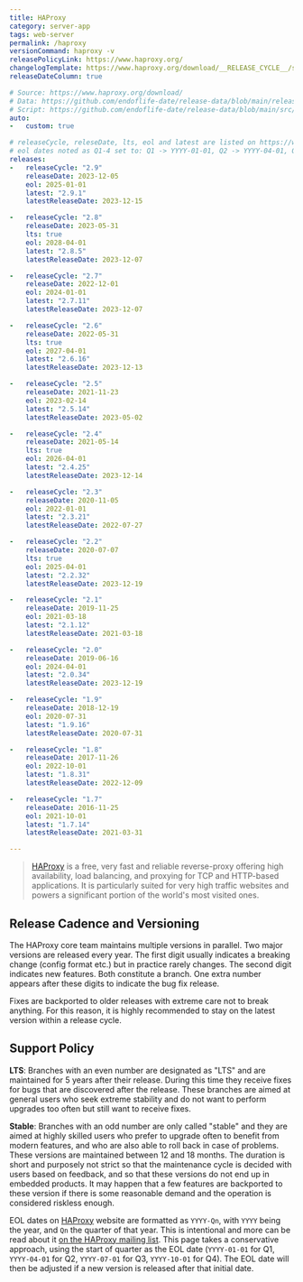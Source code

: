```yaml
---
title: HAProxy
category: server-app
tags: web-server
permalink: /haproxy
versionCommand: haproxy -v
releasePolicyLink: https://www.haproxy.org/
changelogTemplate: https://www.haproxy.org/download/__RELEASE_CYCLE__/src/CHANGELOG
releaseDateColumn: true

# Source: https://www.haproxy.org/download/
# Data: https://github.com/endoflife-date/release-data/blob/main/releases/haproxy.json
# Script: https://github.com/endoflife-date/release-data/blob/main/src/haproxy.py
auto:
-   custom: true

# releaseCycle, releseDate, lts, eol and latest are listed on https://www.haproxy.org/
# eol dates noted as Q1-4 set to: Q1 -> YYYY-01-01, Q2 -> YYYY-04-01, Q3 -> YYYY-07-01, Q4 -> YYYY-10-01
releases:
-   releaseCycle: "2.9"
    releaseDate: 2023-12-05
    eol: 2025-01-01
    latest: "2.9.1"
    latestReleaseDate: 2023-12-15

-   releaseCycle: "2.8"
    releaseDate: 2023-05-31
    lts: true
    eol: 2028-04-01
    latest: "2.8.5"
    latestReleaseDate: 2023-12-07

-   releaseCycle: "2.7"
    releaseDate: 2022-12-01
    eol: 2024-01-01
    latest: "2.7.11"
    latestReleaseDate: 2023-12-07

-   releaseCycle: "2.6"
    releaseDate: 2022-05-31
    lts: true
    eol: 2027-04-01
    latest: "2.6.16"
    latestReleaseDate: 2023-12-13

-   releaseCycle: "2.5"
    releaseDate: 2021-11-23
    eol: 2023-02-14
    latest: "2.5.14"
    latestReleaseDate: 2023-05-02

-   releaseCycle: "2.4"
    releaseDate: 2021-05-14
    lts: true
    eol: 2026-04-01
    latest: "2.4.25"
    latestReleaseDate: 2023-12-14

-   releaseCycle: "2.3"
    releaseDate: 2020-11-05
    eol: 2022-01-01
    latest: "2.3.21"
    latestReleaseDate: 2022-07-27

-   releaseCycle: "2.2"
    releaseDate: 2020-07-07
    lts: true
    eol: 2025-04-01
    latest: "2.2.32"
    latestReleaseDate: 2023-12-19

-   releaseCycle: "2.1"
    releaseDate: 2019-11-25
    eol: 2021-03-18
    latest: "2.1.12"
    latestReleaseDate: 2021-03-18

-   releaseCycle: "2.0"
    releaseDate: 2019-06-16
    eol: 2024-04-01
    latest: "2.0.34"
    latestReleaseDate: 2023-12-19

-   releaseCycle: "1.9"
    releaseDate: 2018-12-19
    eol: 2020-07-31
    latest: "1.9.16"
    latestReleaseDate: 2020-07-31

-   releaseCycle: "1.8"
    releaseDate: 2017-11-26
    eol: 2022-10-01
    latest: "1.8.31"
    latestReleaseDate: 2022-12-09

-   releaseCycle: "1.7"
    releaseDate: 2016-11-25
    eol: 2021-10-01
    latest: "1.7.14"
    latestReleaseDate: 2021-03-31

---
```


>[HAProxy](https://www.haproxy.org/) is a free, very fast and reliable reverse-proxy offering high
> availability, load balancing, and proxying for TCP and HTTP-based applications. It is particularly
> suited for very high traffic websites and powers a significant portion of the world's most visited
> ones.

## Release Cadence and Versioning

The HAProxy core team maintains multiple versions in parallel. Two major versions
are released every year. The first digit usually indicates a breaking change (config format etc.)
but in practice rarely changes. The second digit indicates new features. Both constitute a branch.
One extra number appears after these digits to indicate the bug fix release.

Fixes are backported to older releases with extreme care not to break anything. For this reason,
it is highly recommended to stay on the latest version within a release cycle.

## Support Policy

**LTS**: Branches with an even number are designated as "LTS" and are maintained for 5
years after their release. During this time they receive fixes for bugs that are discovered
after the release. These branches are aimed at general users who seek extreme stability and do not
want to perform upgrades too often but still want to receive fixes.

**Stable**: Branches with an odd number are only called "stable" and they are aimed at highly skilled users who
prefer to upgrade often to benefit from modern features, and who are also able to roll back in case
of problems. These versions are maintained between 12 and 18 months. The duration is short and
purposely not strict so that the maintenance cycle is decided with users based on feedback, and so
that these versions do not end up in embedded products. It may happen that a few features are
backported to these version if there is some reasonable demand and the operation is considered
riskless enough.

EOL dates on [HAProxy](https://www.haproxy.org/) website are formatted as `YYYY-Qn`, with `YYYY`
being the year, and `Qn` the quarter of that year. This is intentional and more can be read about it
[on the HAProxy mailing list](https://www.mail-archive.com/haproxy@formilux.org/msg41669.html).
This page takes a conservative approach, using the start of quarter as the EOL date
(`YYYY-01-01` for Q1, `YYYY-04-01` for Q2, `YYYY-07-01` for Q3, `YYYY-10-01` for Q4). The EOL date
will then be adjusted if a new version is released after that initial date.
